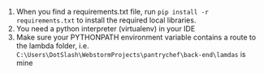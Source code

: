 1. When you find a requirements.txt file, run `pip install -r requirements.txt` to install the required local libraries.
2. You need a python interpreter (virtualenv) in your IDE
3. Make sure your PYTHONPATH environment variable contains a route to the lambda folder, i.e. `C:\Users\DotSlash\WebstormProjects\pantrychef\back-end\lamdas` is mine